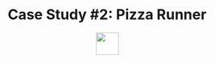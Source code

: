 <h1 align='center'>Case Study #2: Pizza Runner</h1>
<p align='center'><img src=https://8weeksqlchallenge.com/images/case-study-designs/2.png height=45></img></p>
